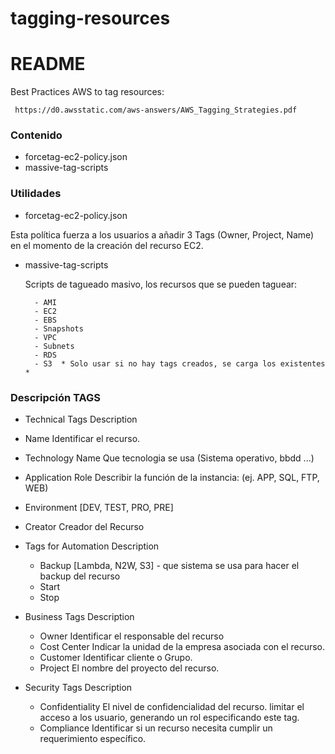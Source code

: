 # tagging-resources

# README #

Best Practices AWS to tag resources:

     https://d0.awsstatic.com/aws-answers/AWS_Tagging_Strategies.pdf
       
### Contenido ###

* forcetag-ec2-policy.json
* massive-tag-scripts

### Utilidades ###
    
* forcetag-ec2-policy.json

Esta política fuerza a los usuarios a añadir 3 Tags (Owner, Project, Name) en el momento de la creación del recurso EC2.
    
* massive-tag-scripts

    Scripts de tagueado masivo, los recursos que se pueden taguear:
    
        - AMI
        - EC2
        - EBS
        - Snapshots
        - VPC
        - Subnets
        - RDS 
        - S3  * Solo usar si no hay tags creados, se carga los existentes *

### Descripción TAGS ###

* Technical Tags            Description
 * Name                     Identificar el recurso.
 * Technology Name          Que tecnologia se usa (Sistema operativo, bbdd ...)
 * Application Role         Describir la función de la instancia: (ej. APP, SQL, FTP, WEB)
 * Environment              [DEV, TEST, PRO, PRE]
 * Creator                  Creador del Recurso

* Tags for Automation       Description
  * Backup                  [Lambda, N2W, S3]  - que sistema se usa para hacer el backup del recurso
  * Start
  * Stop

* Business Tags             Description
  * Owner                     Identificar el responsable del recurso 
  * Cost Center               Indicar la unidad de la empresa asociada con el recurso.
  * Customer                  Identificar cliente o Grupo.
  * Project                   El nombre del proyecto del recurso.

* Security Tags             Description
  * Confidentiality           El nivel de confidencialidad del recurso. limitar el acceso a los usuario, generando un rol especificando este tag.
  * Compliance                Identificar si un recurso necesita cumplir un requerimiento específico.
